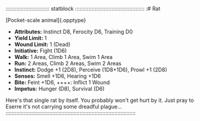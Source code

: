 ::::::::::::::::::::::::::::: statblock ::::::::::::::::::::::::::::::::::::::::::::::
:# Rat

[Pocket-scale animal]{.opptype}

- **Attributes:** Instinct D8, Ferocity D6, Training D0
- **Yield Limit:** 1
- **Wound Limit:** 1 (Dead)
- **Initiative:** Fight (1D6)
- **Walk:** 1 Area, Climb 1 Area, Swim 1 Area
- **Run:** 2 Areas, Climb 2 Areas, Swim 2 Areas
- **Instinct:** Dodge +1 (2D8), Perceive (1D8+1D6), Prowl +1 (2D8)
- **Senses:** Smell +1D6, Hearing +1D6
- **Bite:** Feint +1D6, ++++: Inflict 1 Wound
- **Impetus:** Hunger (D8), Survival (D6)

Here's that single rat by itself. You probably won't get hurt by it.
Just pray to Eserre it's not carrying some dreadful plague...
::::::::::::::::::::::::::::::::::::::::::::::::::::::::::::::::::::::::::::::::::::::

